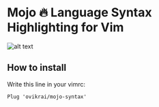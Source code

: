 # Mojo :fire: Language Syntax Highlighting for Vim

![alt text](syntax-example.png "Highlight Example")

How to install
--------------
Write this line in your vimrc:
```
Plug 'ovikrai/mojo-syntax'
```
